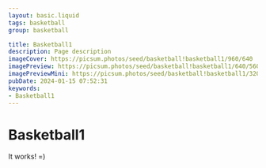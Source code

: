 ```yaml
---
layout: basic.liquid
tags: basketball
group: basketball

title: Basketball1
description: Page description
imageCover: https://picsum.photos/seed/basketball!basketball1/960/640
imagePreview: https://picsum.photos/seed/basketball!basketball1/640/560
imagePreviewMini: https://picsum.photos/seed/basketball!basketball1/320/240
pubDate: 2024-01-15 07:52:31
keywords:
- Basketball1
---
```


# Basketball1

It works! =)
